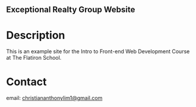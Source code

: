 Exceptional Realty Group Website
---

# Description

This is an example site for the Intro to Front-end Web Development Course at The Flatiron School.

# Contact

email: christiananthonylim1@gmail.com